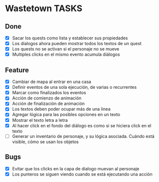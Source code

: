 # Wastetown TASKS

## Done

- [x] Sacar los quests como lista y establecer sus propiedades
- [x] Los dialogos ahora pueden mostrar todos los textos de un quest
- [x] Los quests no se activan si el personaje no se mueve
- [x] Multiples clicks en el mismo evento acumula diálogos

## Feature

- [x] Cambiar de mapa al entrar en una casa
- [x] Definir eventos de una sola ejecución, de varias o recurrentes
- [x] Marcar como finalizados los eventos
- [x] Acción de comienzo de animación
- [x] Acción de finalización de animación
- [x] Los textos deben poder ocupar más de una linea
- [x] Agregar lógica para las posibles opciones en un texto
- [x] Mostrar el texto letra a letra
- [x] Al hacer click en el fondo del diálogo es como si se hiciera click en el texto
- [ ] Generar un inventario de personaje, y su lógica asociada. Cuándo está visible, cómo se usan los objetos

## Bugs

- [x] Evitar que los clicks en la capa de dialogo muevan al personaje
- [x] Los punteros se siguen viendo cuando se está ejecutando una acción
